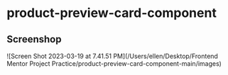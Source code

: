 # product-preview-card-component
## Screenshop
![Screen Shot 2023-03-19 at 7.41.51 PM](/Users/ellen/Desktop/Frontend Mentor Project Practice/product-preview-card-component-main/images)
